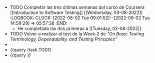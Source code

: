 - TODO Completar las tres últimas semanas del curso de Coursera [[Introduction to Software Testing]] [[Wednesday, 03-08-2022]]
  :LOGBOOK:
  CLOCK: [2022-08-02 Tue 09:01:52]--[2022-08-02 Tue 14:59:28] =>  05:57:36
  :END:
	- He completado las dos primeras a [[Tuesday, 02-08-2022]]
- TODO Volver a realizar el test de la Week-2 de *"On Basic Testing Terminology, Dependability, and Testing Principles"*
-
- {{query (task TODO
- {{query }}